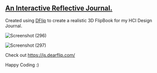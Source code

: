 ## **[An Interactive Reflective Journal.](https://jorim-m.github.io/ReflectiveJournal/)**

Created using [DFlip](https://js.dearflip.com/) to create a realistic 3D FlipBook for my HCI Design Journal.

![Screenshot (296)](https://github.com/user-attachments/assets/188d50c8-5d5d-44ba-b734-fff28671a404)


![Screenshot (297)](https://github.com/user-attachments/assets/9f1b5319-d2f3-4386-8a81-72c5800138ea)


Check out https://js.dearflip.com/

Happy Coding :)
